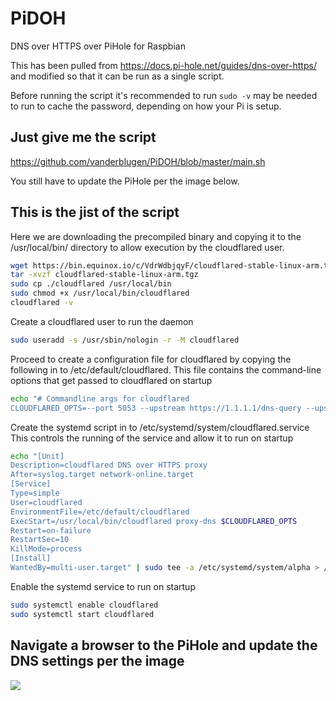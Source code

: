 # PiDOH
DNS over HTTPS over PiHole for Raspbian

This has been pulled from https://docs.pi-hole.net/guides/dns-over-https/ and modified so that it can be run as a single script.

Before running the script it's recommended to run `sudo -v` may be needed to run to cache the password, depending on how your Pi is setup.

## Just give me the script

https://github.com/vanderblugen/PiDOH/blob/master/main.sh 

You still have to update the PiHole per the image below.

## This is the jist of the script

Here we are downloading the precompiled binary and copying it to the /usr/local/bin/ directory to allow execution by the cloudflared user. 

```bash
wget https://bin.equinox.io/c/VdrWdbjqyF/cloudflared-stable-linux-arm.tgz
tar -xvzf cloudflared-stable-linux-arm.tgz
sudo cp ./cloudflared /usr/local/bin
sudo chmod +x /usr/local/bin/cloudflared
cloudflared -v
```

Create a cloudflared user to run the daemon
```bash
sudo useradd -s /usr/sbin/nologin -r -M cloudflared
```

Proceed to create a configuration file for cloudflared by copying the following in to /etc/default/cloudflared. 
This file contains the command-line options that get passed to cloudflared on startup

```bash
echo "# Commandline args for cloudflared
CLOUDFLARED_OPTS=--port 5053 --upstream https://1.1.1.1/dns-query --upstream https://1.0.0.1/dns-query" | sudo tee -a /etc/default/a.txt > /dev/null
```

Create the systemd script in to /etc/systemd/system/cloudflared.service
This controls the running of the service and allow it to run on startup

```bash
echo "[Unit]
Description=cloudflared DNS over HTTPS proxy
After=syslog.target network-online.target
[Service]
Type=simple
User=cloudflared
EnvironmentFile=/etc/default/cloudflared
ExecStart=/usr/local/bin/cloudflared proxy-dns $CLOUDFLARED_OPTS
Restart=on-failure
RestartSec=10
KillMode=process
[Install]
WantedBy=multi-user.target" | sudo tee -a /etc/systemd/system/alpha > /dev/null
```

Enable the systemd service to run on startup

```bash
sudo systemctl enable cloudflared
sudo systemctl start cloudflared
```


## Navigate a browser to the PiHole and update the DNS settings per the image

<img src=https://docs.pi-hole.net/images/DoHConfig.png>
